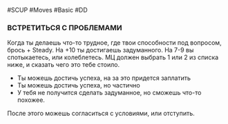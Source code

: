 #SCUP #Moves #Basic #DD 
### ВСТРЕТИТЬСЯ С ПРОБЛЕМАМИ
Когда ты делаешь что-то трудное, где твои способности под вопросом, брось + Steady. На +10 ты достигаешь задуманного. На 7-9 вы спотыкаетесь, или колеблетесь. МЦ должен выбрать 1 или 2 из списка ниже, и сказать чего это тебе стоило.

- Ты можешь достичь успеха, на за это придется заплатить
- Ты можешь достичь успеха, но частично
- У тебя не получится сделать задуманное, но сможешь что-то похожее.

После этого можешь согласиться с условиями, или отступить.